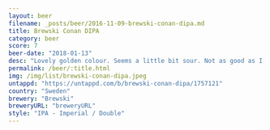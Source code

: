 ```yaml
---
layout: beer
filename: _posts/beer/2016-11-09-brewski-conan-dipa.md
title: Brewski Conan DIPA
category: beer
score: 7
beer-date: "2018-01-13"
desc: "Lovely golden colour. Seems a little bit sour. Not as good as I expected for the price"
permalink: /beer/:title.html
img: /img/list/brewski-conan-dipa.jpeg
untappd: "https://untappd.com/b/brewski-conan-dipa/1757121"
country: "Sweden"
brewery: "Brewski"
breweryURL: "breweryURL"
style: "IPA - Imperial / Double"
---
```

